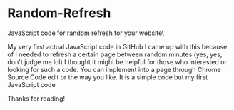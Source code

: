 # Random-Refresh
JavaScript code for random refresh for your website\

My very first actual JavaScript code in GitHub
I came up with this because of I needed to refresh a certain page between random minutes (yes, yes, don't judge me lol)
I thought it might be helpful for those who interested or looking for such a code.
You can implement into a page through Chrome Source Code edit or the way you like.
It is a simple code but my first JavaScript code 

Thanks for reading!
